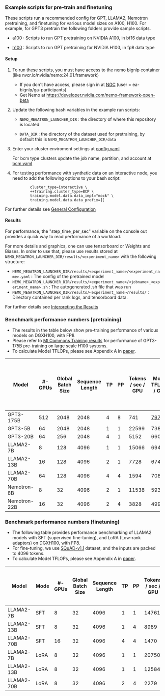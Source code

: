 ### Example scripts for pre-train and finetuning 
These scripts run a recommended config for GPT, LLAMA2, Nemotron pretraining, and finetuning for various model sizes on A100, H100. For example, for GPT3 pretrain the following folders provide sample scripts.

- [a100](https://github.com/NVIDIA/NeMo-Megatron-Launcher/tree/master/examples/training/gpt/a100)
: Scripts to run GPT pretraining on NVIDIA A100, in bf16 data type

- [h100](https://github.com/NVIDIA/NeMo-Megatron-Launcher/tree/master/examples/training/gpt/h100)
: Scripts to run GPT pretraining for NVIDIA H100, in fp8 data type

#### Setup
1. To run these scripts, you must have access to the nemo bignlp container (like nvcr.io/nvidia/nemo:24.01.framework)
     - If you don't have access, please sign in at [NGC](https://ngc.nvidia.com/signin) (user = ea-bignlp/ga-participants)
     - Get Nemo at https://developer.nvidia.com/nemo-framework-open-beta
       
2. Update the following bash variables in the example run scripts:
     - ``` NEMO_MEGATRON_LAUNCHER_DIR ``` : the directory of where this repository is located

     - ``` DATA_DIR ``` : the directory of the dataset used for pretraining, by default this is ``` NEMO_MEGATRON_LAUNCHER_DIR/data ```

3. Enter your cluster enviroment settings at 
  [config.yaml](https://github.com/NVIDIA/NeMo-Megatron-Launcher/blob/master/launcher_scripts/conf/config.yaml)
    
    For bcm type clusters update the job name, partition, and account at [bcm.yaml]( https://github.com/NVIDIA/NeMo-Megatron-Launcher/blob/master/launcher_scripts/conf/cluster/bcm.yaml)

4. For testing performance with synthetic data on an interactive node, you need to add the following options to your bash script:
    ```
            cluster_type=interactive \
            ++training.cluster_type=BCP \
            training.model.data.data_impl="mock" \
            training.model.data.data_prefix=[]
    ```
    
For further details see [General Configuration](https://docs.nvidia.com/nemo-framework/user-guide/latest/modelguide/usingautoconfigurator.html#general-configuration) 

#### Results
For performance, the "step_time_per_sec" variable on the console out provides a quick way to read performance of a workload.

For more details and graphics, one can use tensorboard or Weights and Biases. In order to use that, please use results stored at ``` NEMO_MEGATRON_LAUNCHER_DIR/results/<experiment_name> ``` with the following structure:

- ``` NEMO_MEGATRON_LAUNCHER_DIR/results/<experiment_name>/<experiment_name>.yaml ``` : The config of the pretrained model
- ``` NEMO_MEGATRON_LAUNCHER_DIR/results/<experiment_name>/<jobname>_<experiment_name>.sh ``` : The autogenerated .sh file that was run
- ``` NEMO_MEGATRON_LAUNCHER_DIR/results/<experiment_name>/results/ ``` : Directory contained per rank logs, and tensorboard data.

For further details see [Interpreting the Results](https://docs.nvidia.com/nemo-framework/user-guide/latest/modelguide/usingautoconfigurator.html#interpreting-the-results) 

### Benchmark performance numbers (pretraining)

- The results in the table below show pre-training performance of various models on DGXH100, with FP8.
- Please refer to [MLCommons Training results](https://mlcommons.org/benchmarks/training/) for performance of GPT3-175B pre-training on large scale H100 systems. 
- To calculate Model TFLOPs, please see Appendix A in [paper](https://arxiv.org/pdf/2205.05198.pdf).
  
  
| Model | #-GPUs | Global Batch <br> Size | Sequence <br> Length | TP | PP | Tokens <br>/ sec / GPU | Model TFLOPs <br> / GPU | Est. time to train <br> in days <br> (1T tokens, 1K GPUs) |
| ---      | ---      |----   | ---      |----   | ---      | ---      | ---     | ---     |
| GPT3-175B     | 512 | 2048 | 2048 | 4 | 8 | 741 |  [797*](https://developer.nvidia.com/blog/setting-new-records-at-data-center-scale-using-nvidia-h100-gpus-and-quantum-2-infiniband/) | 15.3  |
| GPT3-5B       | 64 | 2048 | 2048 | 1 | 1 | 22599 | 738 | 0.5  |
| GPT3-20B      | 64 | 256  | 2048 | 4 | 1 | 5152 | 660 | 2.2  |
| LLAMA2-7B     | 8  | 128  | 4096 | 1 | 1 | 15066 | 694 | 0.8  |
| LLAMA2-13B    | 16 | 128  | 4096 | 2 | 1 | 7728 | 674 | 1.5  |
| LLAMA2-70B    | 64 | 128  | 4096 | 4 | 4 | 1594 | 708 | 7.1  |
| Nemotron-8B   | 8  | 32   | 4096 | 2 | 1 | 11538 | 593 | 1.0  |
| Nemotron-22B  | 16 | 32   | 4096 | 2 | 4 | 3828 | 499 | 3.0  |


### Benchmark performance numbers (finetuning)

- The following table provides performance benchmarking of LLAMA2 models with SFT (supervised fine-tuning), and LoRA (Low-rank adaptors) on DGXH100, with FP8.
- For fine-tuning, we use [SQuAD-v1.1](https://rajpurkar.github.io/SQuAD-explorer/) dataset, and the inputs are packed to 4096 tokens.
- To calculate Model TFLOPs, please see Appendix A in [paper](https://arxiv.org/pdf/2205.05198.pdf).


| Model | Mode | #-GPUs | Global Batch <br> Size | Sequence <br> Length | TP | PP | Tokens <br>/ sec / GPU| Model TFLOPs <br> / GPU | Est. time to <br> complete in mins <br> (10M tokens) |
| ---     | ---      | ---      |----   | ---      |----   | ---      | ---      | ---     | ---     |
| LLAMA2-7B  | SFT   | 8  | 32 | 4096 | 1 | 1 | 14761 | 591 | 1 |
| LLAMA2-13B | SFT   | 8  | 32 | 4096 | 1 | 4 | 8989  | 698 | 2 |
| LLAMA2-70B | SFT   | 16 | 32 | 4096 | 4 | 4 | 1470  | 609 | 7 |
| LLAMA2-7B  | LoRA  | 8  | 32 | 4096 | 1 | 1 | 20750 | 556 | 1 |
| LLAMA2-13B | LoRA  | 8  | 32 | 4096 | 1 | 1 | 12584 | 654 | 2 |
| LLAMA2-70B | LoRA  | 8  | 32 | 4096 | 2 | 4 | 2279  | 631 | 9 |
